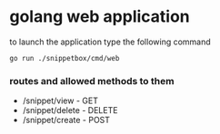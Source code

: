 # golang web application

to launch the application type the following command

```
go run ./snippetbox/cmd/web
```

### routes and allowed methods to them

- /snippet/view - GET 
- /snippet/delete - DELETE
- /snippet/create - POST